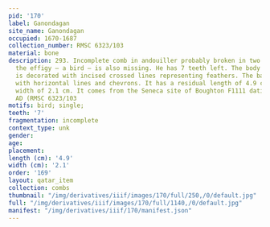 ```yaml
---
pid: '170'
label: Ganondagan
site_name: Ganondagan
occupied: 1670-1687
collection_number: RMSC 6323/103
material: bone
description: 293. Incomplete comb in andouiller probably broken in two. The head of
  the effigy — a bird — is also missing. He has 7 teeth left. The body of the bird
  is decorated with incised crossed lines representing feathers. The base is incised
  with horizontal lines and chevrons. It has a residual length of 4.9 cm and a residual
  width of 2.1 cm. It comes from the Seneca site of Boughton F1111 dating from 1670-1690
  AD (RMSC 6323/103
motifs: bird; single;
teeth: '7'
fragmentation: incomplete
context_type: unk
gender:
age:
placement:
length (cm): '4.9'
width (cm): '2.1'
order: '169'
layout: qatar_item
collection: combs
thumbnail: "/img/derivatives/iiif/images/170/full/250,/0/default.jpg"
full: "/img/derivatives/iiif/images/170/full/1140,/0/default.jpg"
manifest: "/img/derivatives/iiif/170/manifest.json"
---
```

